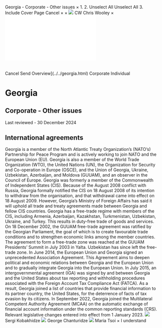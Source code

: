 Georgia - Corporate - Other issues
×
1.
2.
Unselect All
Unselect All
3.
Include Cover Page
Cancel
×
×
![](../../-/media/world-wide-tax-summaries/attachments/global---chris-wooley.ashx%3Frev=ac5e5f3223b34096b1afc2a6009c7320&revision=ac5e5f32-23b3-4096-b1af-c2a6009c7320&hash=859B7ADC84DC2CBEC9760E9E6EE7DE6D0A8BFCDF)
CW
Chris Wooley
×
![](other-issues.html)
######
Cancel
Send
Overview](../../georgia.html)
Corporate
Individual
# Georgia
## Corporate - Other issues
Last reviewed - 30 December 2024
## International agreements
Georgia is a member of the North Atlantic Treaty Organization’s (NATO’s) Partnership for Peace Program and is actively working to join NATO and the European Union (EU). Georgia is also a member of the World Trade Organization (WTO), the United Nations (UN), the Organization for Security and Co-operation in Europe (OSCE), and the Union of Georgia, Ukraine, Uzbekistan, Azerbaijan, and Moldova (GUUAM), and an observer in the Council of Europe.
Georgia was formerly a member of the Commonwealth of Independent States (CIS). Because of the August 2008 conflict with Russia, Georgia formally notified the CIS on 18 August 2008 of its intention to withdraw from the organisation, and that withdrawal came into effect on 18 August 2009. However, Georgia’s Ministry of Foreign Affairs has said it will uphold all trade and treaty agreements made between Georgia and fellow CIS countries.
Georgia has a free-trade regime with members of the CIS, including Armenia, Azerbaijan, Kazakhstan, Turkmenistan, Uzbekistan, Ukraine, and Turkey. This results in duty-free trade of goods and services.
On 18 December 2002, the GUUAM free-trade agreement was ratified by the Georgian Parliament, the goal of which is to create favourable trade conditions and to strengthen economic links among the member countries. The agreement to form a free-trade zone was reached at the GUUAM Presidents’ Summit in July 2003 in Yalta. Uzbekistan has since left the free-trade zone.
In June 2014, the European Union and Georgia signed an unprecedented Association Agreement. This Agreement aims to deepen political and economic relations between Georgia and the European Union and to gradually integrate Georgia into the European Union.
In July 2015, an intergovernmental agreement (IGA) was signed by and between Georgia and the United States about tax reporting and withholding procedures associated with the Foreign Account Tax Compliance Act (FATCA). As a result, Georgia joined a list of countries that provide financial information to its partner country, the United States, for the deterrence of facts of tax evasion by its citizens.
In September 2022, Georgia joined the Multilateral Competent Authority Agreement (MCAA) on the automatic exchange of financial account information under the common reporting standards (CRS). Relevant legislative changes entered into effect from 1 January 2023.
![](../../-/media/world-wide-tax-summaries/attachments/georgia---sergi_kobakhidze.ashx%3Frev=742b502eb239466f9dcd72fcc47a6992&revision=742b502e-b239-466f-9dcd-72fcc47a6992&hash=4BA55DBF676CD7707C090393873BB14CEADC5752)
Sergi Kobakhidze
![](../../-/media/world-wide-tax-summaries/attachments/georgia---george_chanturidze.ashx%3Frev=a99c7e6721684118877924ed6cb3ece9&revision=a99c7e67-2168-4118-8779-24ed6cb3ece9&hash=9FA94B811AF02EDDA87C8609A4536C13B7584E8D)
George Chanturidze
![](../../-/media/world-wide-tax-summaries/attachments/georgia---maria_tsoi.ashx%3Frev=b9a6b26b70a9493e9d0ec9a660dc6932&revision=b9a6b26b-70a9-493e-9d0e-c9a660dc6932&hash=484C9EFF68B4C24A6C7B4815638D8301E95CEDC8)
Maria Tsoi
×
I understand